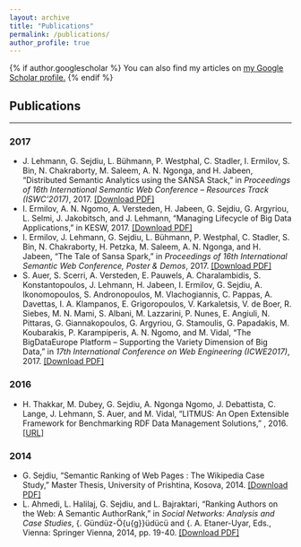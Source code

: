 ```yaml
---
layout: archive
title: "Publications"
permalink: /publications/
author_profile: true
---
```


{% if author.googlescholar %}
  You can also find my articles on <u><a href="{{author.googlescholar}}">my Google Scholar profile</a>.</u>
{% endif %}

<h2><strong>Publications</strong></h2>
<hr />
<h3>2017</h3>
<ul>
<li>    J. Lehmann, <span>G. Sejdiu</span>, L. Bühmann, P. Westphal, C. Stadler, I. Ermilov, S. Bin, N. Chakraborty, M. Saleem, A. N. Ngonga, and H. Jabeen, &#8220;Distributed Semantic Analytics using the SANSA Stack,&#8221; in <span style="font-style: italic">Proceedings of 16th International Semantic Web Conference &#8211; Resources Track (ISWC&#8217;2017)</span>,  2017. <a href="http://svn.aksw.org/papers/2017/ISWC_SANSA_SoftwareFramework/public.pdf">[Download PDF]</a>
</li>
<li>    I. Ermilov, A. N. Ngomo, A. Versteden, H. Jabeen, <span>G. Sejdiu</span>, G. Argyriou, L. Selmi, J. Jakobitsch, and J. Lehmann, &#8220;Managing Lifecycle of Big Data Applications,&#8221; in <span>KESW</span>,  2017. <a href="https://svn.aksw.org/papers/2017/KESW_BDE_Workflow/public.pdf">[Download PDF]</a>
</li>
<li>    I. Ermilov, J. Lehmann, G. Sejdiu, L. Bühmann, P. Westphal, C. Stadler, S. Bin, N. Chakraborty, H. Petzka, M. Saleem, A. N. Ngonga, and H. Jabeen, &#8220;The Tale of Sansa Spark,&#8221; in <span style="font-style: italic">Proceedings of 16th International Semantic Web Conference, Poster &amp; Demos</span>,  2017. <a href="http://jens-lehmann.org/files/2017/iswc_pd_sansa.pdf" title='Download PDF'>[Download PDF]</a>
</li>
<li>    S. Auer, S. Scerri, A. Versteden, E. Pauwels, A. Charalambidis, S. Konstantopoulos, J. Lehmann, H. Jabeen, I. Ermilov, <span class="papercite_highlight">G. Sejdiu</span>, A. Ikonomopoulos, S. Andronopoulos, M. Vlachogiannis, C. Pappas, A. Davettas, I. A. Klampanos, E. Grigoropoulos, V. Karkaletsis, V. de Boer, R. Siebes, M. N. Mami, S. Albani, M. Lazzarini, P. Nunes, E. Angiuli, N. Pittaras, G. Giannakopoulos, G. Argyriou, G. Stamoulis, G. Papadakis, M. Koubarakis, P. Karampiperis, A. N. Ngomo, and M. Vidal, &#8220;The BigDataEurope Platform &#8211; Supporting the Variety Dimension of Big Data,&#8221; in <span style="font-style: italic">17th International Conference on Web Engineering (ICWE2017)</span>,  2017. <a href="http://jens-lehmann.org/files/2017/icwe_bde.pdf" title='Download PDF' class='papercite_pdf'>[Download PDF]</a><br /> 
</li>
</ul>
<h3 class="papercite">2016</h3>
<ul class="papercite_bibliography">
<li>    H. Thakkar, M. Dubey, <span class="papercite_highlight">G. Sejdiu</span>, A. Ngonga Ngomo, J. Debattista, C. Lange, J. Lehmann, S. Auer, and M. Vidal, &#8220;LITMUS: An Open Extensible Framework for Benchmarking RDF Data Management Solutions,&#8221; , 2016. <a href="http://arxiv.org/pdf/1608.02800">[URL]</a>
</li>
</ul>
<h3 class="papercite">2014</h3>
<ul class="papercite_bibliography">
<li>    <span class="papercite_highlight">G. Sejdiu</span>, &#8220;Semantic Ranking of Web Pages : The Wikipedia Case Study,&#8221; Master Thesis, University of Prishtina, Kosova, 2014.       <a href="https://www.researchgate.net/profile/Gezim_Sejdiu/publication/264400068_Rangimi_semantik_i_ueb_faqeve_-_Wikipedia_si_nje_rast_studimi_Semantic_Ranking_of_Web_Pages_-_The_Wikipedia_Case_Study/links/569904a808aeeea98594506c/Rangimi-semantik-i-ueb-faqeve-Wikipedia-si-nje-rast-studimi-Semantic-Ranking-of-Web-Pages-The-Wikipedia-Case-Study.pdf?origin=publication_detail&amp;ev=pub_int_prw_xdl&amp;msrp=AA37FwBzmKERYXi1M2vhWudDort1uLpVM1OSeZjP0qQ0IpEmuvefoRBnX2gTOpctGw5NQ-WolOCmQ4CYW6PwSE9UP27VAGvrmWbzGO7X5ssHhngO5v4.lVzcwbIYCwbOaWUUPbOVaMXxWfjqqco8y7lPka6Sx7akCcIJgNaBUsRP9ybuqT0wg-ngpyu_fSPRrs63hkYjLJvJZvNDWR3fzZopSg.2puAeXufSna9VfnNYPTr3-L_fgans7XuC2YL1uo73vNE68nlRwKz0sc_RvUZusuNMkwxtSkJClAIrpmtZNrOeB7UtJ9-xaG5j8pqRQ.jB1XguS-PfblCV77SV_zZJK2kMl5WXGMPP-NgQs8X5x0efgfCk_urpyJJb-cnp7LHUlXEUiq_t5wSdDgb3j9lXd99NTG_tyV6LESEQ" title='Download PDF' class='papercite_pdf'>[Download PDF]</a>
</li>
<li>    L. Ahmedi, L. Halilaj, <span class="papercite_highlight">G. Sejdiu</span>, and L. Bajraktari, &#8220;Ranking Authors on the Web: A Semantic AuthorRank,&#8221; in <span style="font-style: italic">Social Networks: Analysis and Case Studies</span>, {. Gündüz-Ö{u{g}}üdücü and {. A. Etaner-Uyar, Eds., Vienna: Springer Vienna, 2014, pp. 19-40.      <a href="http://luleahmedi.uni-pr.edu/docs/pubs/SemAuthorRank2014.pdf" title='Download PDF' class='papercite_pdf'>[Download PDF]</a>
</li>
</ul>
